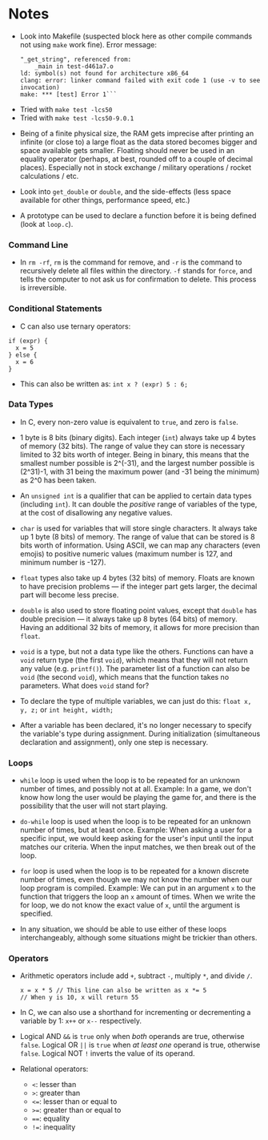 # Notes

- Look into Makefile (suspected block here as other compile commands not using `make` work fine). Error message:
  ````Undefined symbols for architecture x86_64:
  "_get_string", referenced from:
      _main in test-d461a7.o
  ld: symbol(s) not found for architecture x86_64
  clang: error: linker command failed with exit code 1 (use -v to see invocation)
  make: *** [test] Error 1```
  ````
- Tried with `make test -lcs50`
- Tried with `make test -lcs50-9.0.1`

<!--
- command to compile: gcc -lcs50-9.0.1 <filename with extension>
- command to compile: clang -o <output filename> <filename with extension> -lcs50.9.0.1
- command to compile: make <filename without extension>
-->

- Being of a finite physical size, the RAM gets imprecise after printing an infinite (or close to) a large float as the data stored becomes bigger and space available gets smaller. Floating should never be used in an equality operator (perhaps, at best, rounded off to a couple of decimal places). Especially not in stock exchange / military operations / rocket calculations / etc.
- Look into `get_double` or `double`, and the side-effects (less space available for other things, performance speed, etc.)

- A prototype can be used to declare a function before it is being defined (look at `loop.c`).

### Command Line

- In `rm -rf`, `rm` is the command for remove, and `-r` is the command to recursively delete all files within the directory. `-f` stands for `force`, and tells the computer to not ask us for confirmation to delete. This process is irreversible.

### Conditional Statements

- C can also use ternary operators:

```int x;
if (expr) {
  x = 5
} else {
  x = 6
}
```

- This can also be written as:
  `int x ? (expr) 5 : 6;`

### Data Types

- In C, every non-zero value is equivalent to `true`, and zero is `false`.

- 1 byte is 8 bits (binary digits). Each integer (`int`) always take up 4 bytes of memory (32 bits). The range of value they can store is necessary limited to 32 bits worth of integer. Being in binary, this means that the smallest number possible is 2^(-31), and the largest number possible is (2^31)-1, with 31 being the maximum power (and -31 being the minimum) as 2^0 has been taken.

- An `unsigned int` is a qualifier that can be applied to certain data types (including `int`). It can double the _positive_ range of variables of the type, at the cost of disallowing any negative values.

- `char` is used for variables that will store single characters. It always take up 1 byte (8 bits) of memory. The range of value that can be stored is 8 bits worth of information. Using ASCII, we can map any characters (even emojis) to positive numeric values (maximum number is 127, and minimum number is -127).

- `float` types also take up 4 bytes (32 bits) of memory. Floats are known to have precision problems — if the integer part gets larger, the decimal part will become less precise.

- `double` is also used to store floating point values, except that `double` has double precision — it always take up 8 bytes (64 bits) of memory. Having an additional 32 bits of memory, it allows for more precision than `float`.

- `void` is a type, but not a data type like the others. Functions can have a `void` return type (the first `void`), which means that they will not return any value (e.g. `printf()`). The parameter list of a function can also be `void` (the second `void`), which means that the function takes no parameters. What does `void` stand for?

- To declare the type of multiple variables, we can just do this:
  `float x, y, z;` or `int height, width;`

- After a variable has been declared, it's no longer necessary to specify the variable's type during assignment. During initialization (simultaneous declaration and assignment), only one step is necessary.

### Loops

- `while` loop is used when the loop is to be repeated for an unknown number of times, and possibly not at all.
  Example: In a game, we don't know how long the user would be playing the game for, and there is the possibility that the user will not start playing.

- `do-while` loop is used when the loop is to be repeated for an unknown number of times, but at least once.
  Example: When asking a user for a specific input, we would keep asking for the user's input until the input matches our criteria. When the input matches, we then break out of the loop.

- `for` loop is used when the loop is to be repeated for a known discrete number of times, even though we may not know the number when our loop program is compiled.
  Example: We can put in an argument `x` to the function that triggers the loop an `x` amount of times. When we write the for loop, we do not know the exact value of `x`, until the argument is specified.

- In any situation, we should be able to use either of these loops interchangeably, although some situations might be trickier than others.

### Operators

- Arithmetic operators include add `+`, subtract `-`, multiply `*`, and divide `/`.
  ```int x = y + 1
  x = x * 5 // This line can also be written as x *= 5
  // When y is 10, x will return 55
  ```
- In C, we can also use a shorthand for incrementing or decrementing a variable by 1: `x++` or `x--` respectively.

- Logical AND `&&` is `true` only when _both_ operands are true, otherwise `false`. Logical OR `||` is `true` when _at least one_ operand is true, otherwise `false`. Logical NOT `!` inverts the value of its operand.

- Relational operators:
  - `<`: lesser than
  - `>`: greater than
  - `<=`: lesser than or equal to
  - `>=`: greater than or equal to
  - `==`: equality
  - `!=`: inequality
